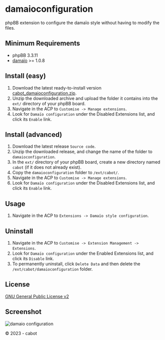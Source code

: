 # damaioconfiguration
phpBB extension to configure the damaïo style without having to modify the files.

## Minimum Requirements
* phpBB 3.3.11
* [damaïo](https://github.com/cabot/damaio) >= 1.0.8

## Install (easy)
1. Download the latest ready-to-install version [cabot_damaioconfiguration.zip](https://github.com/cabot/damaioconfiguration/releases/latest/download/cabot_damaioconfiguration.zip).
2. Unzip the downloaded archive and upload the folder it contains into the `ext/` directory of your phpBB board.
3. Navigate in the ACP to `Customise -> Manage extensions`.
4. Look for `Damaïo configuration` under the Disabled Extensions list, and click its `Enable` link.

## Install (advanced)
1. Download the latest release `Source code`.
2. Unzip the downloaded release, and change the name of the folder to `damaioconfiguration`.
3. In the `ext/` directory of your phpBB board, create a new directory named `cabot` (if it does not already exist).
4. Copy the `damaioconfiguration` folder to `/ext/cabot/`.
5. Navigate in the ACP to `Customise -> Manage extensions`.
6. Look for `Damaïo configuration` under the Disabled Extensions list, and click its `Enable` link.

## Usage
1. Navigate in the ACP to `Extensions -> Damaïo style configuration`.

## Uninstall
1. Navigate in the ACP to `Customise -> Extension Management -> Extensions`.
2. Look for `Damaïo configuration` under the Enabled Extensions list, and click its `Disable` link.
3. To permanently uninstall, click `Delete Data` and then delete the `/ext/cabot/damaioconfiguration` folder.

## License
[GNU General Public License v2](http://opensource.org/licenses/GPL-2.0)

## Screenshot
![damaio configuration](https://github.com/cabot/damaioconfiguration/assets/6350179/4dbbba80-7acd-4dd3-a1c4-4876b2723d4c)

© 2023 - cabot
